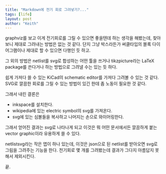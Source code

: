 ```yaml
---
title: "Markdown에 전기 회로 그려넣기?..."
tags: [life]
layout: post
author: "Keith"
---
```


graphviz를 보고 이게 전기회로를 그릴 수 있으면 좋을텐데 하는 생각을 해봤는데, 찾아보니 제대로 그려내는 방법은 없는 것 같다. 단지 그냥 박스라든가 써클타입의 블록 다이어그램이나 제대로 할 수 있으면 다행인 듯 하고.

그 외의 방법은 netlist를 svg로 합성하는 어떤 툴을 쓰거나 tikzpicture라는 LaTeX package를 쓴다거나 하는 방법으로 그려낼 수는 있는 듯 하다. 

쉽게 가져다 쓸 수 있는 KiCad의 schematic editor를 가져다 그려볼 수 있는 것 같다. SVG로 깔끔한 회로를 그릴 수 있는 방법이 있긴 한데 좀 노동이 필요한 것 같다. 

그래서 내린 결론은

- inkspace를 설치한다.
- wikipedia에 있는 electric symbol의 svg를 가져온다.
- svg에 있는 심볼들을 복사하고 나머지는 손으로 와이어링한다.

그래서 얻어진 결과는 svg로 나타나게 되고 이것은 뭐 어떤 문서에서든 깔끔하게 붙는 vector graphic이라 유용하게 쓸 수 있다.

netlistsvg라는 작은 앱이 하나 있는데, 이것은 json으로 된 netlist를 받아오면 svg로 그림을 그려주는 기능을 한다. 전기회로 몇 개를 그려봤는데 결과가 그다지 아름답지 못해서 제외시킨다.

끝.